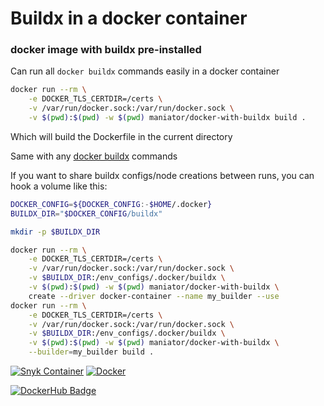 # Buildx in a docker container
### docker image with buildx pre-installed

Can run all `docker buildx` commands easily in a docker container 

```zsh
docker run --rm \
    -e DOCKER_TLS_CERTDIR=/certs \
    -v /var/run/docker.sock:/var/run/docker.sock \
    -v $(pwd):$(pwd) -w $(pwd) maniator/docker-with-buildx build .
```

Which will build the Dockerfile in the current directory

Same with any [docker buildx](https://docs.docker.com/engine/reference/commandline/buildx/) commands

If you want to share buildx configs/node creations between runs, you can hook a volume like this:

```zsh
DOCKER_CONFIG=${DOCKER_CONFIG:-$HOME/.docker}
BUILDX_DIR="$DOCKER_CONFIG/buildx"

mkdir -p $BUILDX_DIR

docker run --rm \
    -e DOCKER_TLS_CERTDIR=/certs \
    -v /var/run/docker.sock:/var/run/docker.sock \
    -v $BUILDX_DIR:/env_configs/.docker/buildx \
    -v $(pwd):$(pwd) -w $(pwd) maniator/docker-with-buildx \
    create --driver docker-container --name my_builder --use
docker run --rm \
    -e DOCKER_TLS_CERTDIR=/certs \
    -v /var/run/docker.sock:/var/run/docker.sock \
    -v $BUILDX_DIR:/env_configs/.docker/buildx \
    -v $(pwd):$(pwd) -w $(pwd) maniator/docker-with-buildx \
    --builder=my_builder build .
```

[![Snyk Container](https://github.com/maniator/dind-buildx/actions/workflows/snyk-container-analysis.yml/badge.svg)](https://github.com/maniator/dind-buildx/actions/workflows/snyk-container-analysis.yml)
[![Docker](https://github.com/maniator/dind-buildx/actions/workflows/nightly-build.yml/badge.svg)](https://github.com/maniator/dind-buildx/actions/workflows/nightly-build.yml)

[![DockerHub Badge](http://dockeri.co/image/maniator/docker-with-buildx)](https://hub.docker.com/r/maniator/docker-with-buildx/)
